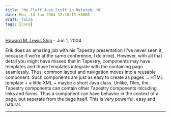 ```yaml
---
title: 'No Fluff Just Stuff in Raleigh, NC'
date: Mon, 14 Jun 2004 12:18:13 +0000
draft: false
tags: [Java]
---
```



#### 
[Howard M. Lewis Ship](http://howardlewisship.com "hship@comcast.net") - <time datetime="2004-06-14 19:58:04">Jun 1, 2004</time>

Erik does an amazing job with his Tapestry presentation (I've never seen it, because if we're at the same conference, I do mine). However, with all that detail you might have missed that in Tapestry, components may have templates and those templates integrate with the containing page seamlessly. Thus, common layout and navigation moves into a reusable component. Such components are just as easy to create as pages ... HTML template + a little XML + maybe a short Java class. Unlike, Tiles, the Tapestry components can contain other Tapestry components inlcuding links and forms. Thus a component can have behavior in the context of a page, but seperate from the page itself. This is very powerful, easy and natural.
<hr />
